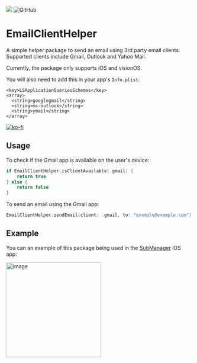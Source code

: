 [![](https://img.shields.io/endpoint?url=https%3A%2F%2Fswiftpackageindex.com%2Fapi%2Fpackages%2Finfinitepower18%2FEmailClientHelper%2Fbadge%3Ftype%3Dswift-versions)](https://swiftpackageindex.com/infinitepower18/EmailClientHelper)
![GitHub](https://img.shields.io/github/license/infinitepower18/emailclienthelper)

# EmailClientHelper
A simple helper package to send an email using 3rd party email clients. Supported clients include Gmail, Outlook and Yahoo Mail.

Currently, the package only supports iOS and visionOS.

You will also need to add this in your app's `Info.plist`:

```
<key>LSApplicationQueriesSchemes</key>
<array>
  <string>googlegmail</string>
  <string>ms-outlook</string>
  <string>ymail</string>
</array>
```

[![ko-fi](https://ko-fi.com/img/githubbutton_sm.svg)](https://ko-fi.com/F1F1K06VY)

## Usage

To check if the Gmail app is available on the user's device:

``` swift
if EmailClientHelper.isClientAvailable(.gmail) {
    return true
} else {
    return false
}
```

To send an email using the Gmail app:

``` swift
EmailClientHelper.sendEmail(client: .gmail, to: "example@example.com")
```

## Example

You can an example of this package being used in the [SubManager](https://apps.apple.com/app/submanager-subscription-list/id1632853914) iOS app:

<img width="256" alt="image" src="https://github.com/user-attachments/assets/a393db67-001c-4b14-84a0-988340132f78">
